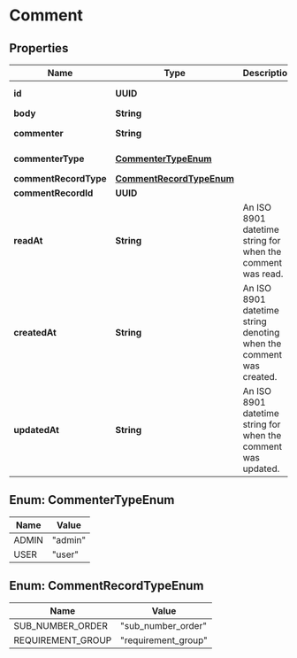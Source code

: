

# Comment


## Properties

| Name | Type | Description | Notes |
|------------ | ------------- | ------------- | -------------|
|**id** | **UUID** |  |  [optional] [readonly] |
|**body** | **String** |  |  [optional] |
|**commenter** | **String** |  |  [optional] [readonly] |
|**commenterType** | [**CommenterTypeEnum**](#CommenterTypeEnum) |  |  [optional] [readonly] |
|**commentRecordType** | [**CommentRecordTypeEnum**](#CommentRecordTypeEnum) |  |  [optional] |
|**commentRecordId** | **UUID** |  |  [optional] |
|**readAt** | **String** | An ISO 8901 datetime string for when the comment was read. |  [optional] [readonly] |
|**createdAt** | **String** | An ISO 8901 datetime string denoting when the comment was created. |  [optional] [readonly] |
|**updatedAt** | **String** | An ISO 8901 datetime string for when the comment was updated. |  [optional] [readonly] |



## Enum: CommenterTypeEnum

| Name | Value |
|---- | -----|
| ADMIN | &quot;admin&quot; |
| USER | &quot;user&quot; |



## Enum: CommentRecordTypeEnum

| Name | Value |
|---- | -----|
| SUB_NUMBER_ORDER | &quot;sub_number_order&quot; |
| REQUIREMENT_GROUP | &quot;requirement_group&quot; |



